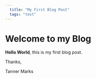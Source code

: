 ```yaml
---
  title: "My First Blog Post"
  tags: "test"
---
```



# Welcome to my Blog

**Hello World**, this is my first blog post.

Thanks, 

Tanner Marks
